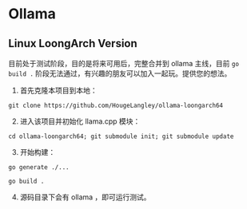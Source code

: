 # Ollama

## Linux LoongArch Version

目前处于测试阶段，目的是将来可用后，完整合并到 ollama 主线，目前 `go build .` 阶段无法通过，有兴趣的朋友可以加入一起玩。提供您的想法。

1. 首先克隆本项目到本地：
```
git clone https://github.com/HougeLangley/ollama-loongarch64
```
2. 进入该项目并初始化 llama.cpp 模块：
```
cd ollama-loongarch64; git submodule init; git submodule update
```
3. 开始构建：
```
go generate ./...
```
```
go build .
```
4. 源码目录下会有 ollama ，即可运行测试。
